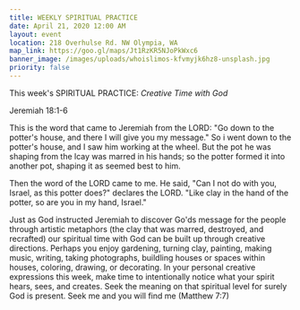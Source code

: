 ```yaml
---
title: WEEKLY SPIRITUAL PRACTICE
date: April 21, 2020 12:00 AM
layout: event
location: 218 Overhulse Rd. NW Olympia, WA
map_link: https://goo.gl/maps/Jt1RzKR5NJoPkWxc6
banner_image: /images/uploads/whoislimos-kfvmyjk6hz8-unsplash.jpg
priority: false
---
```

This week's SPIRITUAL PRACTICE: *Creative Time with God*

Jeremiah 18:1-6 

This is the word that came to Jeremiah from the LORD: "Go down to the potter's house, and there I will give you my message." So i went down to the potter's house, and I saw him working at the wheel. But the pot he was shaping from the lcay was marred in his hands; so the potter formed it into another pot, shaping it as seemed best to him. 

Then the word of the LORD came to me. He said, "Can I not do with you, Israel, as this potter does?" declares the LORD. "Like clay in the hand of the potter, so are you in my hand, Israel."

Just as God instructed Jeremiah to discover Go'ds message for the people through artistic metaphors (the clay that was marred, destroyed, and recrafted) our spiritual time with God can be built up through creative directions. Perhaps you enjoy gardening, turning clay, painting, making music, writing, taking photographs, buildling houses or spaces within houses, coloring, drawing, or decorating.  In your personal creative expressions this week, make time to intentionally notice what your spirit hears, sees, and creates. Seek the meaning on that spiritual level for surely God is present. Seek me and you will find me (Matthew 7:7)